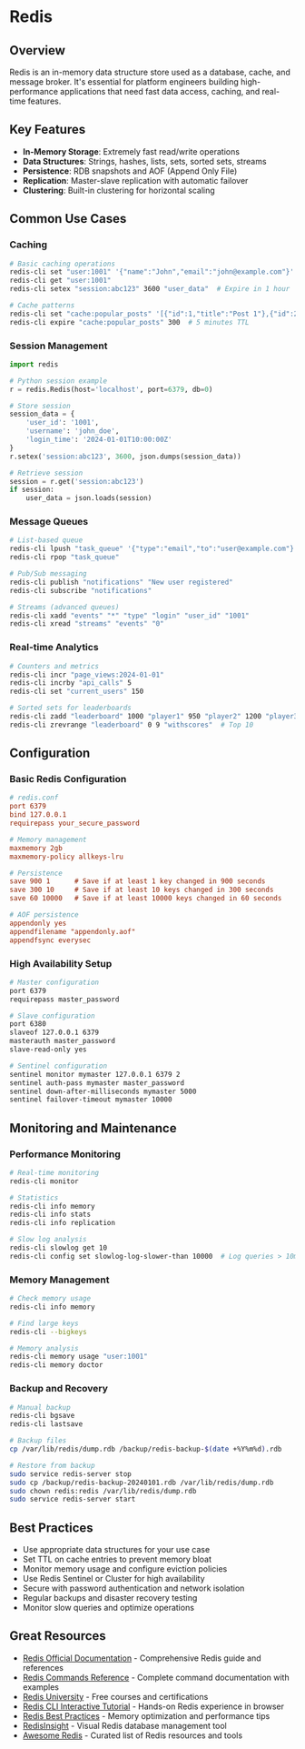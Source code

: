 # Redis

## Overview

Redis is an in-memory data structure store used as a database, cache, and message broker. It's essential for platform engineers building high-performance applications that need fast data access, caching, and real-time features.

## Key Features

- **In-Memory Storage**: Extremely fast read/write operations
- **Data Structures**: Strings, hashes, lists, sets, sorted sets, streams
- **Persistence**: RDB snapshots and AOF (Append Only File)
- **Replication**: Master-slave replication with automatic failover
- **Clustering**: Built-in clustering for horizontal scaling

## Common Use Cases

### Caching
```bash
# Basic caching operations
redis-cli set "user:1001" '{"name":"John","email":"john@example.com"}'
redis-cli get "user:1001"
redis-cli setex "session:abc123" 3600 "user_data"  # Expire in 1 hour

# Cache patterns
redis-cli set "cache:popular_posts" '[{"id":1,"title":"Post 1"},{"id":2,"title":"Post 2"}]'
redis-cli expire "cache:popular_posts" 300  # 5 minutes TTL
```

### Session Management
```python
import redis

# Python session example
r = redis.Redis(host='localhost', port=6379, db=0)

# Store session
session_data = {
    'user_id': '1001',
    'username': 'john_doe',
    'login_time': '2024-01-01T10:00:00Z'
}
r.setex('session:abc123', 3600, json.dumps(session_data))

# Retrieve session
session = r.get('session:abc123')
if session:
    user_data = json.loads(session)
```

### Message Queues
```bash
# List-based queue
redis-cli lpush "task_queue" '{"type":"email","to":"user@example.com"}'
redis-cli rpop "task_queue"

# Pub/Sub messaging
redis-cli publish "notifications" "New user registered"
redis-cli subscribe "notifications"

# Streams (advanced queues)
redis-cli xadd "events" "*" "type" "login" "user_id" "1001"
redis-cli xread "streams" "events" "0"
```

### Real-time Analytics
```bash
# Counters and metrics
redis-cli incr "page_views:2024-01-01"
redis-cli incrby "api_calls" 5
redis-cli set "current_users" 150

# Sorted sets for leaderboards
redis-cli zadd "leaderboard" 1000 "player1" 950 "player2" 1200 "player3"
redis-cli zrevrange "leaderboard" 0 9 "withscores"  # Top 10
```

## Configuration

### Basic Redis Configuration
```ini
# redis.conf
port 6379
bind 127.0.0.1
requirepass your_secure_password

# Memory management
maxmemory 2gb
maxmemory-policy allkeys-lru

# Persistence
save 900 1      # Save if at least 1 key changed in 900 seconds
save 300 10     # Save if at least 10 keys changed in 300 seconds
save 60 10000   # Save if at least 10000 keys changed in 60 seconds

# AOF persistence
appendonly yes
appendfilename "appendonly.aof"
appendfsync everysec
```

### High Availability Setup
```bash
# Master configuration
port 6379
requirepass master_password

# Slave configuration
port 6380
slaveof 127.0.0.1 6379
masterauth master_password
slave-read-only yes

# Sentinel configuration
sentinel monitor mymaster 127.0.0.1 6379 2
sentinel auth-pass mymaster master_password
sentinel down-after-milliseconds mymaster 5000
sentinel failover-timeout mymaster 10000
```

## Monitoring and Maintenance

### Performance Monitoring
```bash
# Real-time monitoring
redis-cli monitor

# Statistics
redis-cli info memory
redis-cli info stats
redis-cli info replication

# Slow log analysis
redis-cli slowlog get 10
redis-cli config set slowlog-log-slower-than 10000  # Log queries > 10ms
```

### Memory Management
```bash
# Check memory usage
redis-cli info memory

# Find large keys
redis-cli --bigkeys

# Memory analysis
redis-cli memory usage "user:1001"
redis-cli memory doctor
```

### Backup and Recovery
```bash
# Manual backup
redis-cli bgsave
redis-cli lastsave

# Backup files
cp /var/lib/redis/dump.rdb /backup/redis-backup-$(date +%Y%m%d).rdb

# Restore from backup
sudo service redis-server stop
sudo cp /backup/redis-backup-20240101.rdb /var/lib/redis/dump.rdb
sudo chown redis:redis /var/lib/redis/dump.rdb
sudo service redis-server start
```

## Best Practices

- Use appropriate data structures for your use case
- Set TTL on cache entries to prevent memory bloat
- Monitor memory usage and configure eviction policies
- Use Redis Sentinel or Cluster for high availability
- Secure with password authentication and network isolation
- Regular backups and disaster recovery testing
- Monitor slow queries and optimize operations

## Great Resources

- [Redis Official Documentation](https://redis.io/documentation) - Comprehensive Redis guide and references
- [Redis Commands Reference](https://redis.io/commands) - Complete command documentation with examples
- [Redis University](https://university.redis.com/) - Free courses and certifications
- [Redis CLI Interactive Tutorial](https://try.redis.io/) - Hands-on Redis experience in browser
- [Redis Best Practices](https://redis.io/topics/memory-optimization) - Memory optimization and performance tips
- [RedisInsight](https://redis.com/redis-enterprise/redis-insight/) - Visual Redis database management tool
- [Awesome Redis](https://github.com/JamzyWang/awesome-redis) - Curated list of Redis resources and tools